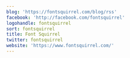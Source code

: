 ```yaml
---
blog: 'https://fontsquirrel.com/blog/rss'
facebook: 'http://facebook.com/fontsquirrel'
logohandle: fontsquirrel
sort: fontsquirrel
title: Font Squirrel
twitter: fontsquirrel
website: 'https://www.fontsquirrel.com/'
---
```

